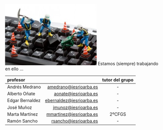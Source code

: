 <!-- TITLE: Informatica -->

![Trojanwin 32 300 X 200](/uploads/trojanwin-32-300-x-200.jpg "Trojanwin 32 300 X 200")
Estamos (siempre) trabajando en ello ...

| profesor               ||tutor del grupo|
|:---------------|-------------------------:|:-:|
|Andrés Medrano	 |amedrano@iesrioarba.es	|-|
|Alberto Oñate	 |aonate@iesrioarba.es	    |-|
|Edgar Bernaldez |ebernaldez@iesrioarba.es	|-|
|José Muñoz      |jmunoz@iesrioarba.es	    |-|
|Marta Martínez	 |mmartinez@iesrioarba.es	| 2ºCFGS |
|Ramón Sancho    |rsancho@iesrioarba.es     |-|